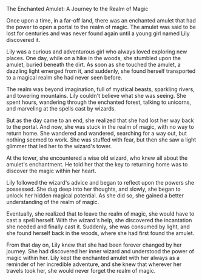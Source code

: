 The Enchanted Amulet: A Journey to the Realm of Magic

Once upon a time, in a far-off land, there was an enchanted amulet that had the power to open a portal to the realm of magic. The amulet was said to be lost for centuries and was never found again until a young girl named Lily discovered it.

Lily was a curious and adventurous girl who always loved exploring new places. One day, while on a hike in the woods, she stumbled upon the amulet, buried beneath the dirt. As soon as she touched the amulet, a dazzling light emerged from it, and suddenly, she found herself transported to a magical realm she had never seen before.

The realm was beyond imagination, full of mystical beasts, sparkling rivers, and towering mountains. Lily couldn't believe what she was seeing. She spent hours, wandering through the enchanted forest, talking to unicorns, and marveling at the spells cast by wizards.

But as the day came to an end, she realized that she had lost her way back to the portal. And now, she was stuck in the realm of magic, with no way to return home. She wandered and wandered, searching for a way out, but nothing seemed to work. She was stuffed with fear, but then she saw a light glimmer that led her to the wizard's tower.

At the tower, she encountered a wise old wizard, who knew all about the amulet's enchantment. He told her that the key to returning home was to discover the magic within her heart.

Lily followed the wizard's advice and began to reflect upon the powers she possessed. She dug deep into her thoughts, and slowly, she began to unlock her hidden magical potential. As she did so, she gained a better understanding of the realm of magic.

Eventually, she realized that to leave the realm of magic, she would have to cast a spell herself. With the wizard's help, she discovered the incantation she needed and finally cast it. Suddenly, she was consumed by light, and she found herself back in the woods, where she had first found the amulet.

From that day on, Lily knew that she had been forever changed by her journey. She had discovered her inner wizard and understood the power of magic within her. Lily kept the enchanted amulet with her always as a reminder of her incredible adventure, and she knew that wherever her travels took her, she would never forget the realm of magic.